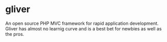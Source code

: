 # gliver
An open source PHP MVC framework for rapid application development. Gliver has almost no learnig curve and is a best bet for newbies as well as the pros.
